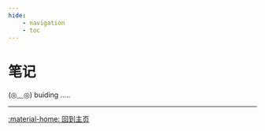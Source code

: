 ```yaml
---
hide:
    - navigation
    - toc
---
```

# 笔记

<link rel="stylesheet" href="../../css/index_styles.css">
<div class="center-container">
  <state>(◎﹏◎)</state>
  <text>buiding</text>
  <text class="line">.....</text>
</div>

---

[:material-home: 回到主页](../../index.md)
